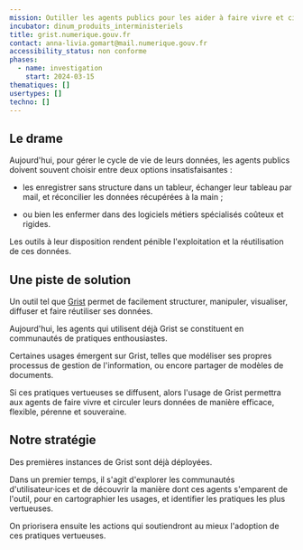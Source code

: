 ```yaml
---
mission: Outiller les agents publics pour les aider à faire vivre et circuler leurs données de manière efficace, flexible, pérenne et souveraine
incubator: dinum_produits_interministeriels
title: grist.numerique.gouv.fr
contact: anna-livia.gomart@mail.numerique.gouv.fr
accessibility_status: non conforme
phases:
  - name: investigation
    start: 2024-03-15
thematiques: []
usertypes: []
techno: []
---
```

## Le drame

Aujourd'hui, pour gérer le cycle de vie de leurs données, les agents publics
doivent souvent choisir entre deux options insatisfaisantes :

- les enregistrer sans structure dans un tableur, échanger leur tableau par mail, et réconcilier les données récupérées à la main ;

- ou bien les enfermer dans des logiciels métiers spécialisés coûteux et rigides.

Les outils à leur disposition rendent pénible l'exploitation et la
réutilisation de ces données.

## Une piste de solution

Un outil tel que [Grist](https://www.getgrist.com/) permet de facilement
structurer, manipuler, visualiser, diffuser et faire réutiliser ses données.

Aujourd'hui, les agents qui utilisent déjà Grist se constituent en communautés
de pratiques enthousiastes.

Certaines usages émergent sur Grist, telles que modéliser ses propres
processus de gestion de l'information, ou encore partager de modèles de
documents.

Si ces pratiques vertueuses se diffusent, alors l'usage de Grist permettra aux
agents de faire vivre et circuler leurs données de manière efficace, flexible,
pérenne et souveraine.

## Notre stratégie

Des premières instances de Grist sont déjà déployées.

Dans un premier temps, il s'agit d'explorer les communautés d'utilisateur·ices
et de découvrir la manière dont ces agents s'emparent de l'outil, pour
en cartographier les usages, et identifier les pratiques les plus vertueuses.

On priorisera ensuite les actions qui soutiendront au mieux l'adoption de ces
pratiques vertueuses. 
